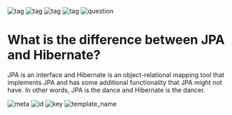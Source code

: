 ![tag](https://img.shields.io/badge/language-java-red.svg)     ![tag](https://img.shields.io/badge/level-L2-green.svg)     ![tag](https://img.shields.io/badge/topic-JPA-green.svg)      ![tag](https://img.shields.io/badge/locale-en-green.svg)     ![question](https://img.shields.io/badge/-question-grey.svg) 

# What is the difference between JPA and Hibernate?
> 
JPA is an interface and Hibernate is an object-relational mapping tool that implements JPA and has some additional functionality that JPA might not have. In other words, JPA is the dance and Hibernate is the dancer.

![meta](https://img.shields.io/badge/_meta-red.svg)    ![id](https://img.shields.io/badge/_id-null-red.svg)    ![key](https://img.shields.io/badge/key-4ba42a15a28e402b880bb1eba9489af0-yellow.svg)    ![template_name](https://img.shields.io/badge/simple_question-v.0.1-yellow.svg)
